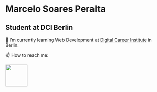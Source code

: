 # Marcelo Soares Peralta

## Student at DCI Berlin

🌱 I’m currently learning Web Development at [Digital Career Institute](https://digitalcareerinstitute.org/) in Berlin.

📫 How to reach me:

<a href="https://www.linkedin.com/in/marcelo-soares-peralta-b1a7aa95/">
<img src="https://content.linkedin.com/content/dam/me/brand/en-us/brand-home/logos/01-dsk-e8-v2.png.original.png" width="70">
</a>
